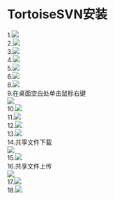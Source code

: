 TortoiseSVN安装
==
1.![](TortoiseSVN\1.png)<br>
2.![](TortoiseSVN\2.png)<br>
3.![](TortoiseSVN\3.png)<br>
4.![](TortoiseSVN\4.png)<br>
5.![](TortoiseSVN\5.png)<br>
6.![](TortoiseSVN\6.png)<br>
8.![](TortoiseSVN\8.png)<br>
9.在桌面空白处单击鼠标右键<br>
![](TortoiseSVN\31.png)<br>
10.![](TortoiseSVN\25.png)<br>
11.![](TortoiseSVN\26.png)<br>
12.![](TortoiseSVN\27.png)<br>
13.![](TortoiseSVN\28.png)<br>
14.共享文件下载<br>
![](TortoiseSVN\30.png)<br>
15.![](TortoiseSVN\32.png)<br>
16.共享文件上传<br>
![](TortoiseSVN\33.png)<br>
17.![](TortoiseSVN\34.png)<br>
18.![](TortoiseSVN\35.png)<br>
